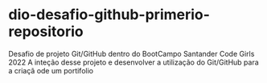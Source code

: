 # dio-desafio-github-primerio-repositorio
Desafio de projeto Git/GitHub dentro do BootCampo Santander Code Girls 2022 
A inteção desse projeto e desenvolver a utilização do Git/GitHub para a criaçã ode um portifolio  
